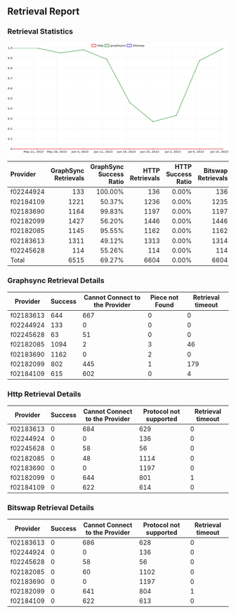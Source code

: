 ## Retrieval Report
### Retrieval Statistics
<img src="https://raw.githubusercontent.com/data-preservation-programs/filplus-checker-assets/main/filecoin-project/filecoin-plus-large-datasets/issues/1970/1689763485559.png"/>

| Provider  | GraphSync Retrievals | GraphSync Success Ratio | HTTP Retrievals | HTTP Success Ratio | Bitswap Retrievals | Bitswap Success Ratio |
| :-------- | -------------------: | ----------------------: | --------------: | -----------------: | -----------------: | --------------------: |
| f02244924 |                  133 |                 100.00% |             136 |              0.00% |                136 |                 0.00% |
| f02184109 |                 1221 |                  50.37% |            1236 |              0.00% |               1235 |                 0.00% |
| f02183690 |                 1164 |                  99.83% |            1197 |              0.00% |               1197 |                 0.00% |
| f02182099 |                 1427 |                  56.20% |            1446 |              0.00% |               1446 |                 0.00% |
| f02182085 |                 1145 |                  95.55% |            1162 |              0.00% |               1162 |                 0.00% |
| f02183613 |                 1311 |                  49.12% |            1313 |              0.00% |               1314 |                 0.00% |
| f02245628 |                  114 |                  55.26% |             114 |              0.00% |                114 |                 0.00% |
| Total     |                 6515 |                  69.27% |            6604 |              0.00% |               6604 |                 0.00% |

### Graphsync Retrieval Details
| Provider  | Success | Cannot Connect to the Provider | Piece not Found | Retrieval timeout |
| --------- | ------- | ------------------------------ | --------------- | ----------------- |
| f02183613 | 644     | 667                            | 0               | 0                 |
| f02244924 | 133     | 0                              | 0               | 0                 |
| f02245628 | 63      | 51                             | 0               | 0                 |
| f02182085 | 1094    | 2                              | 3               | 46                |
| f02183690 | 1162    | 0                              | 2               | 0                 |
| f02182099 | 802     | 445                            | 1               | 179               |
| f02184109 | 615     | 602                            | 0               | 4                 |

### Http Retrieval Details
| Provider  | Success | Cannot Connect to the Provider | Protocol not supported | Retrieval timeout |
| --------- | ------- | ------------------------------ | ---------------------- | ----------------- |
| f02183613 | 0       | 684                            | 629                    | 0                 |
| f02244924 | 0       | 0                              | 136                    | 0                 |
| f02245628 | 0       | 58                             | 56                     | 0                 |
| f02182085 | 0       | 48                             | 1114                   | 0                 |
| f02183690 | 0       | 0                              | 1197                   | 0                 |
| f02182099 | 0       | 644                            | 801                    | 1                 |
| f02184109 | 0       | 622                            | 614                    | 0                 |

### Bitswap Retrieval Details
| Provider  | Success | Cannot Connect to the Provider | Protocol not supported | Retrieval timeout |
| --------- | ------- | ------------------------------ | ---------------------- | ----------------- |
| f02183613 | 0       | 686                            | 628                    | 0                 |
| f02244924 | 0       | 0                              | 136                    | 0                 |
| f02245628 | 0       | 58                             | 56                     | 0                 |
| f02182085 | 0       | 60                             | 1102                   | 0                 |
| f02183690 | 0       | 0                              | 1197                   | 0                 |
| f02182099 | 0       | 641                            | 804                    | 1                 |
| f02184109 | 0       | 622                            | 613                    | 0                 |
